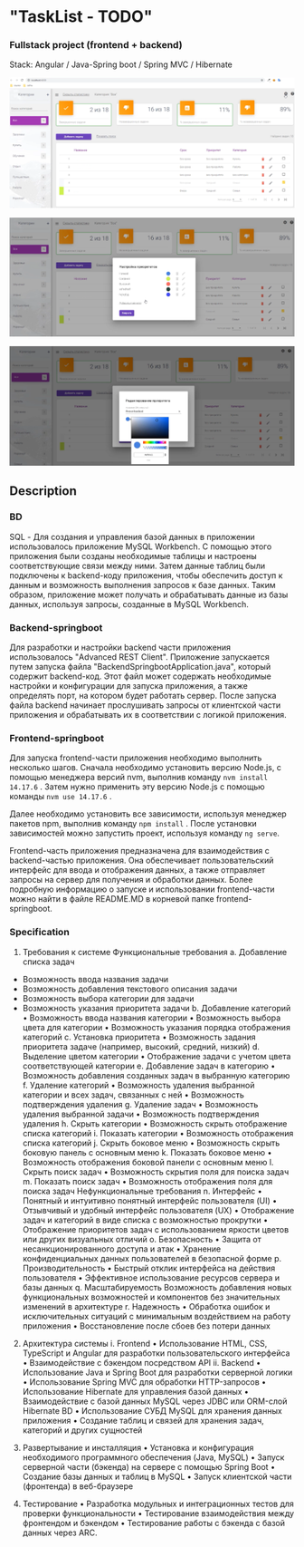 # "TaskList - TODO"
### Fullstack project (frontend + backend)

Stack: Angular / Java-Spring boot / Spring MVC / Hibernate

![alt text](https://github.com/AlgosStile/TaskList_Spring_boot/blob/main/img/tasklist.png "Screenshot 1")


![alt text](https://github.com/AlgosStile/TaskList_Spring_boot/blob/main/img/tasklist2.png "Screenshot 2")


![alt text](https://github.com/AlgosStile/TaskList_Spring_boot/blob/main/img/tasklist3.png "Screenshot 3")


## Description

### BD

SQL - Для создания и управления базой данных в приложении
использовалось приложение MySQL Workbench. С помощью этого приложения
были созданы необходимые таблицы и настроены соответствующие связи между ними. 
Затем данные таблиц были подключены к backend-коду приложения, 
чтобы обеспечить доступ к данным и возможность выполнения запросов к базе данных. 
Таким образом, приложение может получать и обрабатывать данные из базы данных, 
используя запросы, созданные в MySQL Workbench.


### Backend-springboot
Для разработки и настройки backend части приложения использовалось "Advanced REST Client".
Приложение запускается путем запуска файла "BackendSpringbootApplication.java", 
который содержит backend-код. Этот файл может содержать необходимые настройки и конфигурации 
для запуска приложения, а также определять порт, на котором будет работать сервер. 
После запуска файла backend начинает прослушивать запросы от клиентской части приложения 
и обрабатывать их в соответствии с логикой приложения. 



### Frontend-springboot
Для запуска frontend-части приложения необходимо выполнить несколько шагов. 
Сначала необходимо установить версию Node.js, с помощью менеджера версий nvm, выполнив команду `nvm install 14.17.6` . 
Затем нужно применить эту версию Node.js с помощью команды `nvm use 14.17.6` .

Далее необходимо установить все зависимости, используя менеджер пакетов npm, выполнив команду `npm install` . 
После установки зависимостей можно запустить проект, используя команду `ng serve`.

Frontend-часть приложения предназначена для взаимодействия с backend-частью приложения. 
Она обеспечивает пользовательский интерфейс для ввода и отображения данных, а также отправляет запросы на сервер 
для получения и обработки данных. Более подробную информацию о запуске и использовании frontend-части 
можно найти в файле README.MD в корневой папке frontend-springboot.

### Specification
1. Требования к системе
Функциональные требования
a.	Добавление списка задач
* Возможность ввода названия задачи
* Возможность добавления текстового описания задачи
* Возможность выбора категории для задачи
* Возможность указания приоритета задачи
b.	Добавление категорий
• Возможность ввода названия категории
• Возможность выбора цвета для категории
• Возможность указания порядка отображения категорий
c.	Установка приоритета
• Возможность задания приоритета задаче (например, высокий, средний, низкий)
d.	Выделение цветом категории
• Отображение задачи с учетом цвета соответствующей категории
e.	Добавление задач в категорию
• Возможность добавления созданных задач в выбранную категорию
f.	Удаление категорий
• Возможность удаления выбранной категории и всех задач, связанных с ней
• Возможность подтверждения удаления
g.	Удаление задач
• Возможность удаления выбранной задачи
• Возможность подтверждения удаления
h.	Скрыть категории
• Возможность скрыть отображение списка категорий
i.	Показать категории
• Возможность отображения списка категорий
j.	Скрыть боковое меню
• Возможность скрыть боковую панель с основным меню
k.	Показать боковое меню
• Возможность отображения боковой панели с основным меню
l. Скрыть поиск задач
• Возможность скрытия поля для поиска задач
m. Показать поиск задач
• Возможность отображения поля для поиска задач
Нефункциональные требования
n. Интерфейс
• Понятный и интуитивно понятный интерфейс пользователя (UI)
• Отзывчивый и удобный интерфейс пользователя (UX)
• Отображение задач и категорий в виде списка с возможностью прокрутки
• Отображение приоритетов задач с использованием яркости цветов или других визуальных отличий
o.	Безопасность
• Защита от несанкционированного доступа и атак
• Хранение конфиденциальных данных пользователей в безопасной форме
p.	Производительность
•	Быстрый отклик интерфейса на действия пользователя
• Эффективное использование ресурсов сервера и базы данных
q.	Масштабируемость
	Возможность добавления новых функциональных возможностей и компонентов без значительных изменений в архитектуре
r.	Надежность
•	Обработка ошибок и исключительных ситуаций с минимальным воздействием на работу приложения
•	Восстановление после сбоев без потери данных
2.	Архитектура системы
i.	Frontend
•	Использование HTML, CSS, TypeScript и Angular для разработки пользовательского интерфейса
•	Взаимодействие с бэкендом посредством API
ii.	Backend
•	Использование Java и Spring Boot для разработки серверной логики
•	Использование Spring MVC для обработки HTTP-запросов
•	Использование Hibernate для управления базой данных
•	Взаимодействие с базой данных MySQL через JDBC или ORM-слой Hibernate
	BD
•	Использование СУБД MySQL для хранения данных приложения
•	Создание таблиц и связей для хранения задач, категорий и других сущностей

3.	Развертывание и инсталляция
•	Установка и конфигурация необходимого программного обеспечения (Java, MySQL)
•	Запуск серверной части (бэкенда) на сервере с помощью Spring Boot
•	Создание базы данных и таблиц в MySQL
•	Запуск клиентской части (фронтенда) в веб-браузере

4.	Тестирование
•	Разработка модульных и интеграционных тестов для проверки функциональности
•	Тестирование взаимодействия между фронтендом и бэкендом
•	Тестирование работы с бэкенда с базой данных через ARC.







